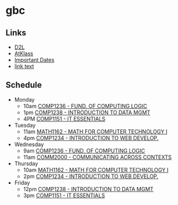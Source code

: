 # gbc
## Links
- [D2L](https://learn.georgebrown.ca)
- [AtKlass](https://app.atklass.com)
- [Important Dates](https://www.georgebrown.ca/current-students/important-dates?term=27246&category=131)
- [link text](./comp1234.md)
## Schedule
- Monday
   - 10am [COMP1236 - FUND. OF COMPUTING LOGIC](https://learn.georgebrown.ca/d2l/home/416378)
   - 1pm  [COMP1238 - INTRODUCTION TO DATA MGMT](https://learn.georgebrown.ca/d2l/home/412494)
   - 4PM  [COMP1151 - IT ESSENTIALS](https://learn.georgebrown.ca/d2l/home/408347)
 - Tuesday
   - 11am [MATH1162 - MATH FOR COMPUTER TECHNOLOGY I](https://learn.georgebrown.ca/d2l/home/405827)
   - 4pm  [COMP1234 - INTRODUCTION TO WEB DEVELOP.](https://learn.georgebrown.ca/d2l/home/416183)
- Wednesday
   - 9am [COMP1236 - FUND. OF COMPUTING LOGIC](https://learn.georgebrown.ca/d2l/home/416378)
   - 11am [COMM2000 - COMMUNICATING ACROSS CONTEXTS](https://learn.georgebrown.ca/d2l/home/395426)
- Thursday
   - 10am [MATH1162 - MATH FOR COMPUTER TECHNOLOGY I](https://learn.georgebrown.ca/d2l/home/405827)
   - 2pm  [COMP1234 - INTRODUCTION TO WEB DEVELOP.](https://learn.georgebrown.ca/d2l/home/416183)
- Friday
   - 12pm [COMP1238 - INTRODUCTION TO DATA MGMT](https://learn.georgebrown.ca/d2l/home/412494)
   - 3pm  [COMP1151 - IT ESSENTIALS](https://learn.georgebrown.ca/d2l/home/408347)
  
